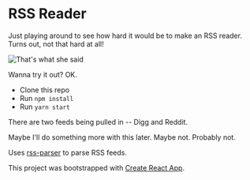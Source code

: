 # RSS Reader

Just playing around to see how hard it would be to make an RSS reader. Turns out, not that hard at all!

![That's what she said](https://media.giphy.com/media/ToMjGpMhVjTvjX5nLs4/giphy.gif)

Wanna try it out? OK.

* Clone this repo
* Run `npm install`
* Run `yarn start`

There are two feeds being pulled in -- Digg and Reddit.

Maybe I'll do something more with this later. Maybe not. Probably not.

Uses [rss-parser](https://github.com/bobby-brennan/rss-parser) to parse RSS feeds.

This project was bootstrapped with [Create React App](https://github.com/facebookincubator/create-react-app).
